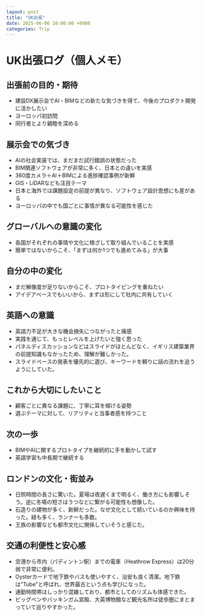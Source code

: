 ```yaml
---
layout: post
title: "UK出張"
date: 2025-06-06 10:00:00 +0900
categories: Trip
---
```


# UK出張ログ（個人メモ）

## 出張前の目的・期待
- 建設DX展示会でAI・BIMなどの新たな気づきを得て、今後のプロダクト開発に活かしたい
- ヨーロッパ初訪問
- 同行者とより親睦を深める

## 展示会での気づき
- AIの社会実装では、まだまだ試行錯誤の状態だった
- BIM関連ソフトウェアが非常に多く、日本との違いを実感
- 360度カメラ＋AI＋BIMによる進捗確認事例が新鮮
- GIS・LiDARなども注目テーマ
- 日本と海外では課題設定の前提が異なり、ソフトウェア設計思想にも差がある
- ヨーロッパの中でも国ごとに事情が異なる可能性を感じた

## グローバルへの意識の変化
- 各国がそれぞれの事情や文化に根ざして取り組んでいることを実感
- 簡単ではないからこそ、「まずは何か1つでも進めてみる」が大事

## 自分の中の変化
- まだ解像度が足りないからこそ、プロトタイピングを重ねたい
- アイデアベースでもいいから、まずは形にして社内に共有していく

## 英語への意識
- 英語力不足が大きな機会損失につながったと痛感
- 実践を通じて、もっとレベルを上げたいと強く思った
- パネルディスカッションなどはスライドがほとんどなく、イギリス建築業界の前提知識もなかったため、理解が難しかった。
- スライドベースの発表を優先的に選び、キーワードを頼りに話の流れを追うようにしていた。

## これから大切にしたいこと
- 顧客ごとに異なる課題に、丁寧に耳を傾ける姿勢
- 選ぶテーマに対して、リアリティと当事者感を持つこと

## 次の一歩
- BIMやAIに関するプロトタイプを継続的に手を動かして試す
- 英語学習も中長期で継続する

## ロンドンの文化・街並み
- 日照時間の長さに驚いた。夏場は夜遅くまで明るく、働き方にも影響しそう。逆に冬場の短さはうつなどに繋がる可能性も想像した。
- 石造りの建物が多く、新鮮だった。なぜ文化として続いているのか興味を持った。緑も多く、ランナーも多数。
- 王族の影響なども都市文化に関係していそうと感じた。

## 交通の利便性と安心感
- 空港から市内（パディントン駅）までの電車（Heathrow Express）は20分弱で非常に便利。
- Oysterカードで地下鉄やバスも使いやすく、治安も良く清潔。地下鉄は"Tube"と呼ばれ、世界最古という点も学びになった。
- 通勤時間帯はしっかり混雑しており、都市としてのリズムも体感できた。
- ビッグベンやバッキンガム宮殿、大英博物館など観光名所は徒歩圏にまとまっていて巡りやすかった。
